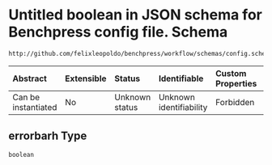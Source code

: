 # Untitled boolean in JSON schema for Benchpress config file. Schema

```txt
http://github.com/felixleopoldo/benchpress/workflow/schemas/config.schema.json#/definitions/roc/properties/errorbarh
```



| Abstract            | Extensible | Status         | Identifiable            | Custom Properties | Additional Properties | Access Restrictions | Defined In                                                       |
| :------------------ | :--------- | :------------- | :---------------------- | :---------------- | :-------------------- | :------------------ | :--------------------------------------------------------------- |
| Can be instantiated | No         | Unknown status | Unknown identifiability | Forbidden         | Allowed               | none                | [config.schema.json*](config.schema.json "open original schema") |

## errorbarh Type

`boolean`
